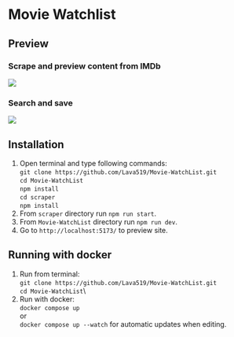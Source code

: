 # Movie Watchlist
## Preview
### Scrape and preview content from IMDb
![](docs/0.gif)
### Search and save
![](docs/1.gif)
## Installation
1. Open terminal and type following commands:\
    `git clone https://github.com/Lava519/Movie-WatchList.git`\
    `cd Movie-WatchList`\
    `npm install`\
    `cd scraper`\
    `npm install`
3. From `scraper` directory run `npm run start`.
4. From `Movie-WatchList` directory run `npm run dev`.
5. Go to `http://localhost:5173/` to preview site.
## Running with docker
1. Run from terminal:\
    `git clone https://github.com/Lava519/Movie-WatchList.git`\
    `cd Movie-WatchList`\
2. Run with docker:\
    `docker compose up`\
    or\
    `docker compose up --watch` for automatic updates when editing.
